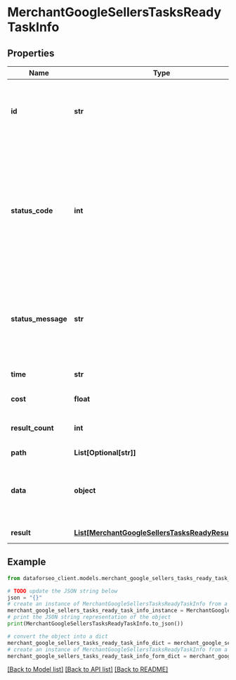 # MerchantGoogleSellersTasksReadyTaskInfo


## Properties

Name | Type | Description | Notes
------------ | ------------- | ------------- | -------------
**id** | **str** | task identifier unique task identifier in our system in the UUID format | [optional] 
**status_code** | **int** | status code of the task generated by DataForSEO, can be within the following range: 10000-60000 you can find the full list of the response codes here | [optional] 
**status_message** | **str** | informational message of the task you can find the full list of general informational messages here | [optional] 
**time** | **str** | execution time, seconds | [optional] 
**cost** | **float** | total tasks cost, USD | [optional] 
**result_count** | **int** | number of elements in the result array | [optional] 
**path** | **List[Optional[str]]** | URL path | [optional] 
**data** | **object** | contains the same parameters that you specified in the POST request | [optional] 
**result** | [**List[MerchantGoogleSellersTasksReadyResultInfo]**](MerchantGoogleSellersTasksReadyResultInfo.md) | array of results | [optional] 

## Example

```python
from dataforseo_client.models.merchant_google_sellers_tasks_ready_task_info import MerchantGoogleSellersTasksReadyTaskInfo

# TODO update the JSON string below
json = "{}"
# create an instance of MerchantGoogleSellersTasksReadyTaskInfo from a JSON string
merchant_google_sellers_tasks_ready_task_info_instance = MerchantGoogleSellersTasksReadyTaskInfo.from_json(json)
# print the JSON string representation of the object
print(MerchantGoogleSellersTasksReadyTaskInfo.to_json())

# convert the object into a dict
merchant_google_sellers_tasks_ready_task_info_dict = merchant_google_sellers_tasks_ready_task_info_instance.to_dict()
# create an instance of MerchantGoogleSellersTasksReadyTaskInfo from a dict
merchant_google_sellers_tasks_ready_task_info_form_dict = merchant_google_sellers_tasks_ready_task_info.from_dict(merchant_google_sellers_tasks_ready_task_info_dict)
```
[[Back to Model list]](../README.md#documentation-for-models) [[Back to API list]](../README.md#documentation-for-api-endpoints) [[Back to README]](../README.md)


